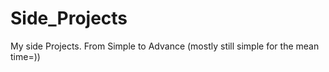 # Side_Projects
My side Projects. From Simple to Advance (mostly still simple for the mean time=))

